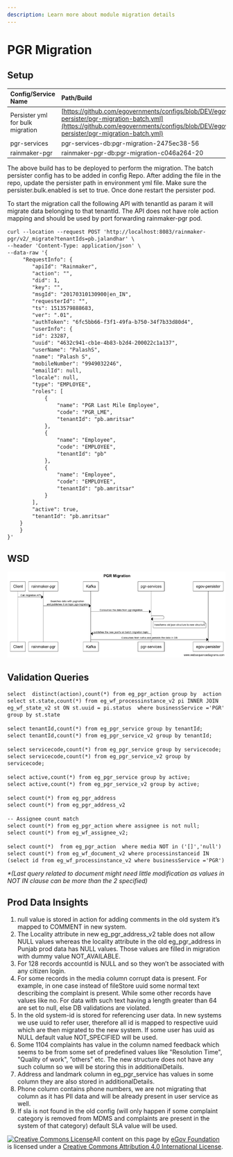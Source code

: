 ```yaml
---
description: Learn more about module migration details
---
```


# PGR Migration

## Setup <a id="Setup:"></a>

| **Config/Service Name** | **Path/Build** |
| :--- | :--- |
| Persister yml for bulk migration | [https://github.com/egovernments/configs/blob/DEV/egov-persister/pgr-migration-batch.yml](https://github.com/egovernments/configs/blob/DEV/egov-persister/pgr-migration-batch.yml) |
| pgr-services | pgr-services-db:pgr-migration-2475ec38-56 |
| rainmaker-pgr | rainmaker-pgr-db:pgr-migration-c046a264-20 |

The above build has to be deployed to perform the migration. The batch persister config has to be added in config Repo. After adding the file in the repo, update the persister path in environment yml file. Make sure the persister.bulk.enabled is set to true. Once done restart the persister pod.

To start the migration call the following API with tenantId as param it will migrate data belonging to that tenantId. The API does not have role action mapping and should be used by port forwarding rainmaker-pgr pod.

```text
curl --location --request POST 'http://localhost:8083/rainmaker-pgr/v2/_migrate?tenantIds=pb.jalandhar' \
--header 'Content-Type: application/json' \
--data-raw '{
     "RequestInfo": {
        "apiId": "Rainmaker",
        "action": "",
        "did": 1,
        "key": "",
        "msgId": "20170310130900|en_IN",
        "requesterId": "",
        "ts": 1513579888683,
        "ver": ".01",
        "authToken": "6fc5bb66-f3f1-49fa-b750-34f7b33d80d4",
        "userInfo": {
        "id": 23287,
        "uuid": "4632c941-cb1e-4b83-b2d4-200022c1a137",
        "userName": "PalashS",
        "name": "Palash S",
        "mobileNumber": "9949032246",
        "emailId": null,
        "locale": null,
        "type": "EMPLOYEE",
        "roles": [
            {
                "name": "PGR Last Mile Employee",
                "code": "PGR_LME",
                "tenantId": "pb.amritsar"
            },
            {
                "name": "Employee",
                "code": "EMPLOYEE",
                "tenantId": "pb"
            },
            {
                "name": "Employee",
                "code": "EMPLOYEE",
                "tenantId": "pb.amritsar"
            }
        ],
        "active": true,
        "tenantId": "pb.amritsar"
    }
    }
}'
```

## WSD <a id="WSD:"></a>

![](../../../../.gitbook/assets/image%20%2897%29.png)

## Validation Queries <a id="Validation-Queries:"></a>

```text
select  distinct(action),count(*) from eg_pgr_action group by  action
select st.state,count(*) from eg_wf_processinstance_v2 pi INNER JOIN eg_wf_state_v2 st ON st.uuid = pi.status  where businessService ='PGR' group by st.state

select tenantId,count(*) from eg_pgr_service group by tenantId;
select tenantId,count(*) from eg_pgr_service_v2 group by tenantId;

select servicecode,count(*) from eg_pgr_service group by servicecode;
select servicecode,count(*) from eg_pgr_service_v2 group by servicecode;

select active,count(*) from eg_pgr_service group by active;
select active,count(*) from eg_pgr_service_v2 group by active;

select count(*) from eg_pgr_address
select count(*) from eg_pgr_address_v2

-- Assignee count match
select count(*) from eg_pgr_action where assignee is not null;
select count(*) from eg_wf_assignee_v2;

select count(*)  from eg_pgr_action  where media NOT in ('[]','null')
select count(*) from eg_wf_document_v2 where processinstanceid IN (select id from eg_wf_processinstance_v2 where businessService ='PGR')
```

_\*\(Last query related to document might need little modification as values in NOT IN clause can be more than the 2 specified\)_

## Prod Data Insights <a id="Prod-Data-Insights:"></a>

1. null value is stored in action for adding comments in the old system it’s mapped to COMMENT in new system.
2. The Locality attribute in new eg\_pgr\_address\_v2 table does not allow NULL values whereas the locality attribute in the old eg\_pgr\_address in Punjab prod data has NULL values. Those values are filled in migration with dummy value NOT\_AVAILABLE.
3. For 128 records accountId is NULL and so they won’t be associated with any citizen login.
4. For some records in the media column corrupt data is present. For example, in one case instead of fileStore uuid some normal text describing the complaint is present. While some other records have values like no. For data with such text having a length greater than 64 are set to null, else DB validations are violated.
5. In the old system-id is stored for referencing user data. In new systems we use uuid to refer user, therefore all id is mapped to respective uuid which are then migrated to the new system. If some user has uuid as NULL default value NOT\_SPECIFIED will be used.
6. Some 1104 complaints has value in the column named feedback which seems to be from some set of predefined values like "Resolution Time", "Quality of work", ”others” etc. The new structure does not have any such column so we will be storing this in additionalDetails.
7. Address and landmark column in eg\_pgr\_service has values in some column they are also stored in additionalDetails.
8. Phone column contains phone numbers, we are not migrating that column as it has PII data and will be already present in user service as well.
9. If sla is not found in the old config \(will only happen if some complaint category is removed from MDMS and complaints are present in the system of that category\) default SLA value will be used.

[![Creative Commons License](https://i.creativecommons.org/l/by/4.0/80x15.png)](http://creativecommons.org/licenses/by/4.0/)All content on this page by [eGov Foundation ](https://egov.org.in/)is licensed under a [Creative Commons Attribution 4.0 International License](http://creativecommons.org/licenses/by/4.0/).

